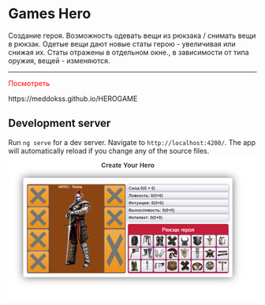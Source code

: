 # Games Hero
Создание героя.
Возможность одевать вещи из рюкзака / снимать вещи в рюкзак.
Одетые вещи дают новые статы герою - увеличивая или снижая их.
Статы отражены в отдельном окне., в зависимости от типа оружия, вещей - изменяются.</br>
<hr>

<p style="color:red;">Посмотреть</p>
https://meddokss.github.io/HEROGAME

## Development server
Run `ng serve` for a dev server. Navigate to `http://localhost:4200/`.
The app will automatically reload if you change any of the source files.
<img src="HeroGAME.png" alt="">

